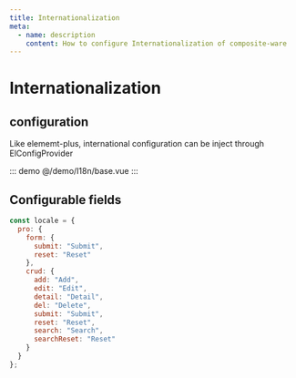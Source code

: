 ```yaml
---
title: Internationalization
meta:
  - name: description
    content: How to configure Internationalization of composite-ware
---
```


# Internationalization

## configuration

Like elememt-plus, international configuration can be inject through ElConfigProvider

::: demo
@/demo/I18n/base.vue
:::

## Configurable fields

```js
const locale = {
  pro: {
    form: {
      submit: "Submit",
      reset: "Reset"
    },
    crud: {
      add: "Add",
      edit: "Edit",
      detail: "Detail",
      del: "Delete",
      submit: "Submit",
      reset: "Reset",
      search: "Search",
      searchReset: "Reset"
    }
  }
};
```
